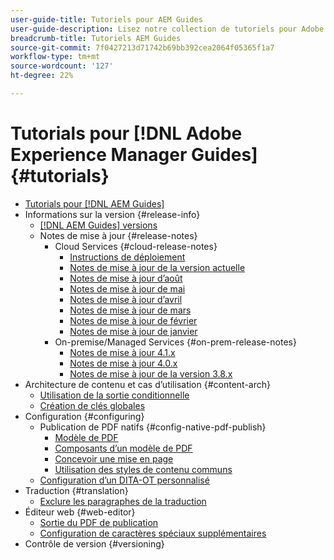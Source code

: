 ```yaml
---
user-guide-title: Tutoriels pour AEM Guides
user-guide-description: Lisez notre collection de tutoriels pour Adobe Experience Manager Guides.
breadcrumb-title: Tutoriels AEM Guides
source-git-commit: 7f0427213d71742b69bb392cea2064f05365f1a7
workflow-type: tm+mt
source-wordcount: '127'
ht-degree: 22%

---
```



# Tutorials pour [!DNL Adobe Experience Manager Guides] {#tutorials}

+ [Tutorials pour [!DNL AEM Guides]](overview.md)
+ Informations sur la version {#release-info}
   + [[!DNL AEM Guides] versions](./release-info/latest-release-info.md)
   + Notes de mise à jour {#release-notes}
      + Cloud Services {#cloud-release-notes}
         + [Instructions de déploiement](./release-info/deploy-xml-on-aemaacs.md)
         + [Notes de mise à jour de la version actuelle](./release-info/release-notes-2022.9.0.md)
         + [Notes de mise à jour d’août](./release-info/release-notes-2022.8.0.md)
         + [Notes de mise à jour de mai](./release-info/release-notes-2022.5.0.md)
         + [Notes de mise à jour d’avril](./release-info/release-notes-2022.4.0.md)
         + [Notes de mise à jour de mars](./release-info/release-notes-2022.3.0.md)
         + [Notes de mise à jour de février](./release-info/release-notes-2022.2.0.md)
         + [Notes de mise à jour de janvier](./release-info/release-notes-2022.1.0.md)
      + On-premise/Managed Services {#on-prem-release-notes}
         + [Notes de mise à jour 4.1.x](./release-info/release-notes-4.1.md)
         + [Notes de mise à jour 4.0.x](https://helpx.adobe.com/xml-documentation-for-experience-manager/release-note/release-notes-xml-documentation-solution-4-0.html)
         + [Notes de mise à jour de la version 3.8.x](https://helpx.adobe.com/xml-documentation-for-experience-manager/release-note/release-notes-xml-documentation-solution-3-8.html)
+ Architecture de contenu et cas d’utilisation {#content-arch}
   + [Utilisation de la sortie conditionnelle](./content-architecture/create-and-use-conditions.md)
   + [Création de clés globales](./content-architecture/create-global-keys.md)
+ Configuration {#configuring}
   + Publication de PDF natifs {#config-native-pdf-publish}
      + [Modèle de PDF](./native-pdf/pdf-template.md)
      + [Composants d’un modèle de PDF](./native-pdf/components-pdf-template.md)
      + [Concevoir une mise en page](./native-pdf/design-page-layout.md)
      + [Utilisation des styles de contenu communs](./native-pdf/stylesheet.md)
   + [Configuration d’un DITA-OT personnalisé](./configuring/setup-a-custom-dita-ot.md)
+ Traduction {#translation}
   + [Exclure les paragraphes de la traduction](./translation/exclude-paragraphs-from-translation.md)
+ Éditeur web {#web-editor}
   + [Sortie du PDF de publication](./web-editor/native-pdf-web-editor.md)
   + [Configuration de caractères spéciaux supplémentaires](./web-editor/configure-additional-special-characters.md)
+ Contrôle de version {#versioning}
